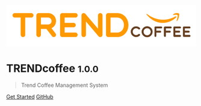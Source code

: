   <!-- markdownlint-disable first-line-h1 -->

![logo](_media/logo.png)

# TRENDcoffee <small>1.0.0</small>

> Trend Coffee Management System

[Get Started](#docsify)
[GitHub](https://github.com/homeslands/order.git)
